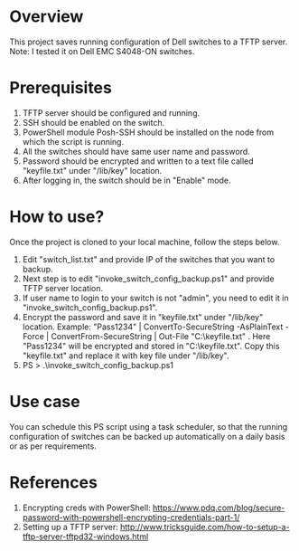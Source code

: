 # Overview
This project saves running configuration of Dell switches to a TFTP server. 
Note: I tested it on Dell EMC S4048-ON switches.
# Prerequisites
1. TFTP server should be configured and running.
2. SSH should be enabled on the switch.
3. PowerShell module Posh-SSH should be installed on the node from which the script is running.
4. All the switches should have same user name and password.
5. Password should be encrypted and written to a text file called "keyfile.txt" under "/lib/key" location.
6. After logging in, the switch should be in "Enable" mode.
# How to use?
Once the project is cloned to your local machine, follow the steps below.
1. Edit "switch_list.txt" and provide IP of the switches that you want to backup.
2. Next step is to edit "invoke_switch_config_backup.ps1" and provide TFTP server location.
3. If user name to login to your switch is not "admin", you need to edit it in "invoke_switch_config_backup.ps1". 
4. Encrypt the password and save it in "keyfile.txt" under "/lib/key" location. Example: "Pass1234" | ConvertTo-SecureString -AsPlainText -Force | ConvertFrom-SecureString | Out-File "C:\keyfile.txt" . Here "Pass1234" will be encrypted and stored in "C:\keyfile.txt". Copy this "keyfile.txt" and replace it with key file under "/lib/key".
5. PS > .\invoke_switch_config_backup.ps1
# Use case
You can schedule this PS script using a task scheduler, so that the running configuration of switches can be backed up automatically on a daily basis or as per requirements. 
# References
1. Encrypting creds with PowerShell: https://www.pdq.com/blog/secure-password-with-powershell-encrypting-credentials-part-1/
2. Setting up a TFTP server: http://www.tricksguide.com/how-to-setup-a-tftp-server-tftpd32-windows.html
